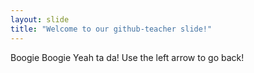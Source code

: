 ```yaml
---
layout: slide
title: "Welcome to our github-teacher slide!"
---
```

Boogie Boogie Yeah ta da!
Use the left arrow to go back!
